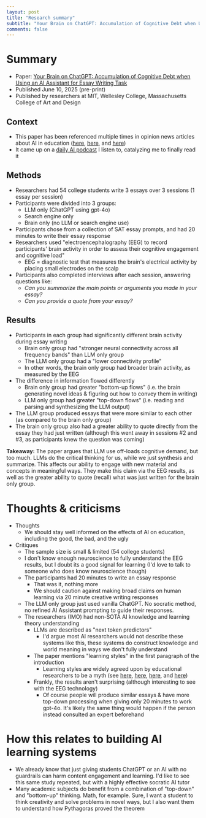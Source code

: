 ```yaml
---
layout: post
title: "Research summary"
subtitle: "Your Brain on ChatGPT: Accumulation of Cognitive Debt when Using an AI Assistant for Essay Writing Task"
comments: false
---
```


# Summary

- Paper: [Your Brain on ChatGPT: Accumulation of Cognitive Debt when Using an AI Assistant for Essay Writing Task](https://www.media.mit.edu/publications/your-brain-on-chatgpt/)
- Published June 10, 2025 (pre-print)
- Published by researchers at MIT, Wellesley College, Massachusetts College of Art and Design

## Context

- This paper has been referenced multiple times in opinion news articles about AI in education ([here](https://time.com/7295195/ai-chatgpt-google-learning-school/),  [here](https://www.nytimes.com/2025/07/03/opinion/aritificial-intelligence-education.html), and [here](https://www.nytimes.com/2025/07/18/opinion/ai-chatgpt-school.html))
- It came up on a [daily AI podcast](https://open.spotify.com/episode/4ZHxqcy4YqmISQmoqaFVLJ?si=c317e6bd651a4003) I listen to, catalyzing me to finally read it

## Methods

- Researchers had 54 college students write 3 essays over 3 sessions (1 essay per session)
- Participants were divided into 3 groups:
  - LLM only (ChatGPT using gpt-4o)
  - Search engine only
  - Brain only (no LLM or search engine use)
- Participants chose from a collection of SAT essay prompts, and had 20 minutes to write their essay response
- Researchers used "electroencephalography (EEG) to record participants' brain activity in order to assess their cognitive engagement and cognitive load"
  - EEG = diagnostic test that measures the brain's electrical activity by placing small electrodes on the scalp
- Participants also completed interviews after each session, answering questions like:
  - *Can you summarize the main points or arguments you made in your essay?*
  - *Can you provide a quote from your essay?*
  
## Results

- Participants in each group had significantly different brain activity during essay writing
  - Brain only group had "stronger neural connectivity across all frequency bands" than LLM only group
  - The LLM only group had a "lower connectivity profile"
  - In other words, the brain only group had broader brain activity, as measured by the EEG
- The difference in information flowed differently
  - Brain only group had greater "bottom-up flows" (i.e. the brain generating novel ideas & figuring out how to convey them in writing)
  - LLM only group had greater "top-down flows" (i.e. reading and parsing and synthesizing the LLM output)
- The LLM group produced essays that were more similar to each other (as compared to the brain only group)
- The brain only group also had a greater ability to quote directly from the essay they had just written (although this went away in sessions #2 and #3, as participants knew the question was coming)

**Takeaway:** The paper argues that LLM use off-loads cognitive demand, but too much.  LLMs do the critical thinking for us, while we just synthesis and summarize.  This affects our ability to engage with new material and concepts in meaningful ways.  They make this claim via the EEG results, as well as the greater ability to quote (recall) what was just written for the brain only group.

# Thoughts & criticisms

- Thoughts
  - We should stay well informed on the effects of AI on education, including the good, the bad, and the ugly
- Critiques
  - The sample size is small & limited (54 college students)
  - I don't know enough neuroscience to fully understand the EEG results, but I doubt its a good signal for learning (I'd love to talk to someone who does know neuroscience though)
  - The participants had 20 minutes to write an essay response
    - That was it, nothing more
    - We should caution against making broad claims on human learning via 20 minute creative writing responses
  - The LLM only group just used vanilla ChatGPT.  No socratic method, no refined AI Assistant prompting to guide their responses.
  - The researchers (IMO) had non-SOTA AI knowledge and learning theory understanding
    - LLMs are described as "next token predictors"
      - I'd argue most AI researchers would not describe these systems like this, these systems do construct knowledge and world meaning in ways we don't fully understand
    - The paper mentions "learning styles" in the first paragraph of the introduction
      - Learning styles are widely agreed upon by educational researchers to be a myth (see [here](https://en.wikipedia.org/wiki/Learning_styles#Criticism), [here](https://fee.org/articles/learning-styles-don-t-actually-exist-studies-show/?gad_source=1&gad_campaignid=21607921915&gbraid=0AAAAADkIVmc-Xa2545ARjWZiX1AkEA3Dl&gclid=Cj0KCQjwwZDFBhCpARIsAB95qO2vQyEL0Hu43kGOOeAhYZy97IVbvEYV22HjyVUeKy16N9-Yx4ssVYMaAjmsEALw_wcB), [here](https://www.educationnext.org/stubborn-myth-learning-styles-state-teacher-license-prep-materials-debunked-theory/), and [here](https://onlineteaching.umich.edu/articles/the-myth-of-learning-styles/)) 
    - Frankly, the results aren't surprising (although interesting to see with the EEG technology)
      - Of course people will produce similar essays & have more top-down processing when giving only 20 minutes to work gpt-4o.  It's likely the same thing would happen if the person instead consulted an expert beforehand

# How this relates to building AI learning systems

- We already know that just giving students ChatGPT or an AI with no guardrails can harm content engagement and learning.   I'd like to see this same study repeated, but with a highly effective socratic AI tutor
- Many academic subjects do benefit from a combination of "top-down" and "bottom-up" thinking.  Math, for example.  Sure, I want a student to think creativity and solve problems in novel ways, but I also want them to understand how Pythagoras proved the theorem
